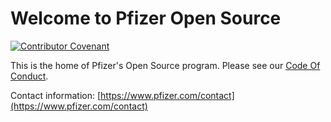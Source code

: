 # Welcome to Pfizer Open Source

[![Contributor Covenant](https://img.shields.io/badge/Contributor%20Covenant-2.1-4baaaa.svg)](/profile/CODE_OF_CONDUCT.md)

This is the home of Pfizer's Open Source program. Please see our [Code Of Conduct](/profile/CODE_OF_CONDUCT.md).

Contact information: [https://www.pfizer.com/contact](https://www.pfizer.com/contact)
